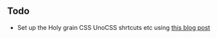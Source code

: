 ## Todo  
- Set up the Holy grain CSS UnoCSS shrtcuts etc using [this blog post](https://blog.openreplay.com/understanding-the-holy-grail-layout-pattern-in-css/?ref=dailydev)